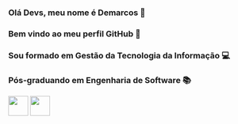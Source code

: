 ### Olá Devs, meu nome é Demarcos 🧒
### Bem vindo ao meu perfil GitHub 👋
### Sou formado em Gestão da Tecnologia da Informação 💻
### Pós-graduando em Engenharia de Software 📚

<img src="https://cdn.jsdelivr.net/gh/devicons/devicon/icons/git/git-original.svg" width="40" height="40"/>
<img src="https://cdn.jsdelivr.net/gh/devicons/devicon/icons/centos/centos-original.svg" width="40" height="40"//>


<!--
**alandemarcos/alandemarcos** is a ✨ _special_ ✨ repository because its `README.md` (this file) appears on your GitHub profile.

Here are some ideas to get you started:

- 🔭 I’m currently working on ...
- 🌱 I’m currently learning ...
- 👯 I’m looking to collaborate on ...
- 🤔 I’m looking for help with ...
- 💬 Ask me about ...
- 📫 How to reach me: ...
- 😄 Pronouns: ...
- ⚡ Fun fact: ...
-->
